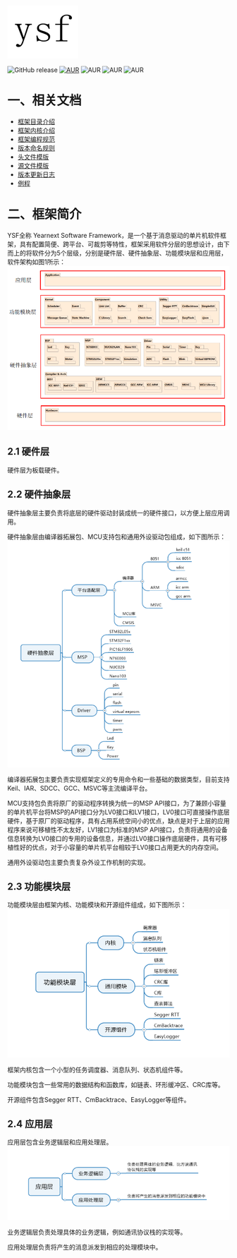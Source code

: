 ![image](./document/logo/logo.png) 

![GitHub release](https://img.shields.io/badge/version-1.3.3-green.svg) [![AUR](https://img.shields.io/badge/license-Apache--2.0-blue.svg)](http://www.apache.org/licenses/LICENSE-2.0) ![AUR](https://img.shields.io/badge/language-c-yellow.svg)  ![AUR](https://img.shields.io/badge/platform-8051-orange.svg) ![AUR](https://img.shields.io/badge/platform-ARM-orange.svg)

# 一、相关文档
* [框架目录介绍](https://gitee.com/accumulatedidea/Framework/blob/master/document/dir/dir.md)
* [框架内核介绍]()
* [框架编程规范](https://gitee.com/accumulatedidea/Framework/blob/master/document/rules/code_rules.md) 
* [版本命名规则](https://gitee.com/accumulatedidea/Framework/blob/master/document/rules/version_rules.md)
* [头文件模版](https://gitee.com/accumulatedidea/Framework/blob/master/document/template/inc.h)
* [源文件模版](https://gitee.com/accumulatedidea/Framework/blob/master/document/template/src.c)
* [版本更新日志](https://gitee.com/accumulatedidea/Framework/blob/master/document/update/update.md)
* [例程](https://gitee.com/accumulatedidea/Framework/blob/master/document/demo/demo.c)

# 二、框架简介
YSF全称 Yearnext Software Framework，是一个基于消息驱动的单片机软件框架，具有配置简便、跨平台、可裁剪等特性，框架采用软件分层的思想设计，由下而上的将软件分为5个层级，分别是硬件层、硬件抽象层、功能模块层和应用层，软件架构如图1所示：
![image](./document/description/Framework.png)

## 2.1 硬件层
硬件层为板载硬件。

## 2.2 硬件抽象层
硬件抽象层主要负责将底层的硬件驱动封装成统一的硬件接口，以方便上层应用调用。

硬件抽象层由编译器拓展包、MCU支持包和通用外设驱动包组成，如下图所示：
![image](./document/description/hal.png)


编译器拓展包主要负责实现框架定义的专用命令和一些基础的数据类型，目前支持Keil、IAR、SDCC、GCC、MSVC等主流编译平台。

MCU支持包负责将原厂的驱动程序转换为统一的MSP API接口，为了兼顾小容量的单片机平台将MSP的API接口分为LV0接口和LV1接口，LV0接口可直接操作底层硬件，基于原厂的驱动程序，具有占用系统空间小的优点，缺点是对于上层的应用程序来说可移植性不太友好，LV1接口为标准的MSP API接口，负责将通用的设备信息转换为LV0接口的专用的设备信息，并通过LV0接口操作底层硬件，具有可移植性好的优点，对于小容量的单片机平台相较于LV0接口占用更大的内存空间。

通用外设驱动包主要负责复杂外设工作机制的实现。

## 2.3 功能模块层
功能模块层由框架内核、功能模块和开源组件组成，如下图所示：
![image](./document/description/func_layer.png)

框架内核包含一个小型的任务调度器、消息队列、状态机组件等。

功能模块包含一些常用的数据结构和函数库，如链表、环形缓冲区、CRC库等。

开源组件包含Segger RTT、CmBacktrace、EasyLogger等组件。

## 2.4 应用层
应用层包含业务逻辑层和应用处理层。
![image](./document/description/app_layer.png)

业务逻辑层负责处理具体的业务逻辑，例如通讯协议栈的实现等。

应用处理层负责将产生的消息派发到相应的处理模块中。